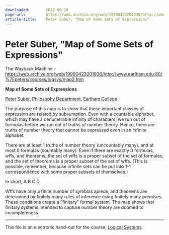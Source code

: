 ```yaml
---
downloaded:       2022-06-20
page-url:         https://web.archive.org/web/19990423201936/http://www.earlham.edu/~peters/courses/logsys/map2.htm
article-title:    Peter Suber, "Map of Some Sets of Expressions"
---
```

# Peter Suber, "Map of Some Sets of Expressions"
The Wayback Machine - https://web.archive.org/web/19990423201936/http://www.earlham.edu:80/%7Epeters/courses/logsys/map2.htm

**Map of Some Sets of Expressions**

[Peter Suber][1], [Philosophy Department][2], [Earlham College][3]

The purpose of this map is to show that these important classes of expression are related by subsumption. Even with a countable alphabet, which may have a denumerable infinity of characters, we run out of formulas before we run out of truths of number theory. Hence, there are truths of number theory that cannot be expressed even in an infinite alphabet.

There are at least 1 truths of number theory (uncountably many), and at most 0 formulas (countably many). Even if there are exactly 0 formulas, wffs, and theorems, the set of wffs is a proper subset of the set of formulas, and the set of theorems is a proper subset of the set of wffs. (This is possible, remember, because infinite sets can be put into 1-1 correspondence with some proper subsets of themselves.)

In short, A  B  C  D.

Wffs have only a finite number of symbols apiece, and theorems are determined by finitely many rules of inference using finitely many premises. These conditions create a "finitary" formal system. The map shows that finitary systems intended to capture number theory are doomed to incompleteness.

---

This file is an electronic hand-out for the course, [Logical Systems][4].

[1]: https://web.archive.org/web/19990423201936/http://www.earlham.edu/~peters/hometoc.htm
[2]: https://web.archive.org/web/19990423201936/http://www.earlham.edu/~phil/index.htm
[3]: https://web.archive.org/web/19990423201936/http://www.earlham.edu/
[4]: https://web.archive.org/web/19990423201936/http://www.earlham.edu/~peters/courses/logsys/lshome.htm
